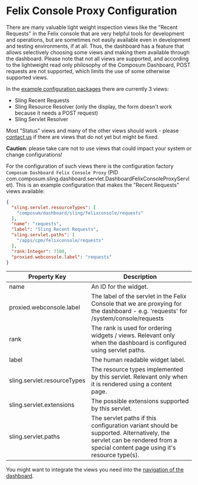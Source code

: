 # Felix Console Proxy Configuration

There are many valuable light weight inspection views like the "Recent Requests" in the Felix console
that are very helpful tools for development and operations, 
but are sometimes not easily available even in development and testing environments, if at all.
Thus, the dashboard has a feature that allows selectively choosing some views and making them available through the 
dashboard. Please note that not all views are supported, and according to the lightweight read only philosophy of 
the Composum Dashboard, POST requests are not supported, which limits the use of some otherwise supported views.

In the [example configuration packages](configuration.md) there are currently 3 views:
- Sling Recent Requests
- Sling Resource Resolver (only the display, the form doesn't work because it needs a POST request)
- Sling Servlet Resolver

Most "Status" views and many of the other views should work - please [contact us](https://www.composum.com/home/contact.html) if there are views that do not yet but might be fixed.

<b>Caution</b>: please take care not to use views that could impact your system or change configurations!

For the configuration of such views there is the configuration factory `Composum Dashboard Felix Console Proxy` 
(PID com.composum.sling.dashboard.servlet.DashboardFelixConsoleProxyServlet). This is an example configuration that
makes the "Recent Requests" views available:

```json
{
  "sling.servlet.resourceTypes": [
    "composum/dashboard/sling/felixconsole/requests"
  ],
  "name": "requests",
  "label": "Sling Recent Requests",
  "sling.servlet.paths": [
    "/apps/cpm/felixconsole/requests"
  ],
  "rank:Integer": 7100,
  "proxied.webconsole.label": "requests"
}
```

| Property Key           | Description                                                                                               |
| ---------------------- | --------------------------------------------------------------------------------------------------------- |
| name                   | An ID for the widget.                                                                                     |
| proxied.webconsole.label | The label of the servlet in the Felix Console that we are proxying for the dashboard - e.g. 'requests' for /system/console/requests |
| rank                   | The rank is used for ordering widgets / views. Relevant only when the dashboard is configured using servlet paths. |
| label                  | The human readable widget label.                                                                          |
| sling.servlet.resourceTypes | The resource types implemented by this servlet. Relevant only when it is rendered using a content page.       |
| sling.servlet.extensions | The possible extensions supported by this servlet.                                                         |
| sling.servlet.paths     | The servlet paths if this configuration variant should be supported. Alternatively, the servlet can be rendered from a special content page using it's resource type(s). |

You might want to integrate the views you need into the [navigation of the dashboard](configuration.md).
